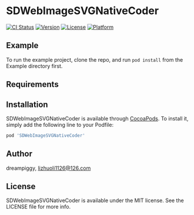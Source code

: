 # SDWebImageSVGNativeCoder

[![CI Status](https://img.shields.io/travis/dreampiggy/SDWebImageSVGNativeCoder.svg?style=flat)](https://travis-ci.org/dreampiggy/SDWebImageSVGNativeCoder)
[![Version](https://img.shields.io/cocoapods/v/SDWebImageSVGNativeCoder.svg?style=flat)](https://cocoapods.org/pods/SDWebImageSVGNativeCoder)
[![License](https://img.shields.io/cocoapods/l/SDWebImageSVGNativeCoder.svg?style=flat)](https://cocoapods.org/pods/SDWebImageSVGNativeCoder)
[![Platform](https://img.shields.io/cocoapods/p/SDWebImageSVGNativeCoder.svg?style=flat)](https://cocoapods.org/pods/SDWebImageSVGNativeCoder)

## Example

To run the example project, clone the repo, and run `pod install` from the Example directory first.

## Requirements

## Installation

SDWebImageSVGNativeCoder is available through [CocoaPods](https://cocoapods.org). To install
it, simply add the following line to your Podfile:

```ruby
pod 'SDWebImageSVGNativeCoder'
```

## Author

dreampiggy, lizhuoli1126@126.com

## License

SDWebImageSVGNativeCoder is available under the MIT license. See the LICENSE file for more info.
